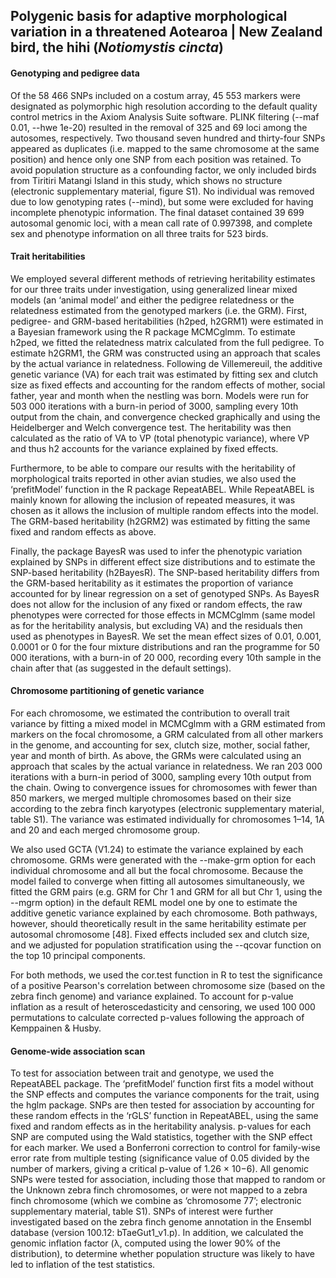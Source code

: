 
## Polygenic basis for adaptive morphological variation in a threatened Aotearoa | New Zealand bird, the hihi (*Notiomystis cincta*)


#### Genotyping and pedigree data
Of the 58 466 SNPs included on a costum array, 45 553 markers were designated as polymorphic high resolution according to the default quality control metrics in the Axiom Analysis Suite software. PLINK filtering (--maf 0.01, --hwe 1e-20) resulted in the removal of 325 and 69 loci among the autosomes, respectively. Two thousand seven hundred and thirty-four SNPs appeared as duplicates (i.e. mapped to the same chromosome at the same position) and hence only one SNP from each position was retained. To avoid population structure as a confounding factor, we only included birds from Tiritiri Matangi Island in this study, which shows no structure (electronic supplementary material, figure S1). No individual was removed due to low genotyping rates (--mind), but some were excluded for having incomplete phenotypic information. The final dataset contained 39 699 autosomal genomic loci, with a mean call rate of 0.997398, and complete sex and phenotype information on all three traits for 523 birds.

#### Trait heritabilities
We employed several different methods of retrieving heritability estimates for our three traits under investigation, using generalized linear mixed models (an ‘animal model’ and either the pedigree relatedness or the relatedness estimated from the genotyped markers (i.e. the GRM). First, pedigree- and GRM-based heritabilities (h2ped, h2GRM1) were estimated in a Bayesian framework using the R package MCMCglmm. To estimate h2ped, we fitted the relatedness matrix calculated from the full pedigree. To estimate h2GRM1, the GRM was constructed using an approach that scales by the actual variance in relatedness. Following de Villemereuil, the additive genetic variance (VA) for each trait was estimated by fitting sex and clutch size as fixed effects and accounting for the random effects of mother, social father, year and month when the nestling was born. Models were run for 503 000 iterations with a burn-in period of 3000, sampling every 10th output from the chain, and convergence checked graphically and using the Heidelberger and Welch convergence test. The heritability was then calculated as the ratio of VA to VP (total phenotypic variance), where VP and thus h2 accounts for the variance explained by fixed effects.

Furthermore, to be able to compare our results with the heritability of morphological traits reported in other avian studies, we also used the ‘prefitModel’ function in the R package RepeatABEL. While RepeatABEL is mainly known for allowing the inclusion of repeated measures, it was chosen as it allows the inclusion of multiple random effects into the model. The GRM-based heritability (h2GRM2) was estimated by fitting the same fixed and random effects as above.

Finally, the package BayesR was used to infer the phenotypic variation explained by SNPs in different effect size distributions and to estimate the SNP-based heritability (h2BayesR). The SNP-based heritability differs from the GRM-based heritability as it estimates the proportion of variance accounted for by linear regression on a set of genotyped SNPs. As BayesR does not allow for the inclusion of any fixed or random effects, the raw phenotypes were corrected for those effects in MCMCglmm (same model as for the heritability analysis, but excluding VA) and the residuals then used as phenotypes in BayesR. We set the mean effect sizes of 0.01, 0.001, 0.0001 or 0 for the four mixture distributions and ran the programme for 50 000 iterations, with a burn-in of 20 000, recording every 10th sample in the chain after that (as suggested in the default settings).

#### Chromosome partitioning of genetic variance
For each chromosome, we estimated the contribution to overall trait variance by fitting a mixed model in MCMCglmm with a GRM estimated from markers on the focal chromosome, a GRM calculated from all other markers in the genome, and accounting for sex, clutch size, mother, social father, year and month of birth. As above, the GRMs were calculated using an approach that scales by the actual variance in relatedness. We ran 203 000 iterations with a burn-in period of 3000, sampling every 10th output from the chain. Owing to convergence issues for chromosomes with fewer than 850 markers, we merged multiple chromosomes based on their size according to the zebra finch karyotypes (electronic supplementary material, table S1). The variance was estimated individually for chromosomes 1–14, 1A and 20 and each merged chromosome group.

We also used GCTA (V1.24) to estimate the variance explained by each chromosome. GRMs were generated with the --make-grm option for each individual chromosome and all but the focal chromosome. Because the model failed to converge when fitting all autosomes simultaneously, we fitted the GRM pairs (e.g. GRM for Chr 1 and GRM for all but Chr 1, using the --mgrm option) in the default REML model one by one to estimate the additive genetic variance explained by each chromosome. Both pathways, however, should theoretically result in the same heritability estimate per autosomal chromosome [48]. Fixed effects included sex and clutch size, and we adjusted for population stratification using the --qcovar function on the top 10 principal components.

For both methods, we used the cor.test function in R to test the significance of a positive Pearson's correlation between chromosome size (based on the zebra finch genome) and variance explained. To account for p-value inflation as a result of heteroscedasticity and censoring, we used 100 000 permutations to calculate corrected p-values following the approach of Kemppainen & Husby.

#### Genome-wide association scan
To test for association between trait and genotype, we used the RepeatABEL package. The ‘prefitModel’ function first fits a model without the SNP effects and computes the variance components for the trait, using the hglm package. SNPs are then tested for association by accounting for these random effects in the ‘rGLS’ function in RepeatABEL, using the same fixed and random effects as in the heritability analysis. p-values for each SNP are computed using the Wald statistics, together with the SNP effect for each marker. We used a Bonferroni correction to control for family-wise error rate from multiple testing (significance value of 0.05 divided by the number of markers, giving a critical p-value of 1.26 × 10−6). All genomic SNPs were tested for association, including those that mapped to random or the Unknown zebra finch chromosomes, or were not mapped to a zebra finch chromosome (which we combine as ‘chromosome 77’; electronic supplementary material, table S1). SNPs of interest were further investigated based on the zebra finch genome annotation in the Ensembl database (version 100.12: bTaeGut1_v1.p). In addition, we calculated the genomic inflation factor (λ, computed using the lower 90% of the distribution), to determine whether population structure was likely to have led to inflation of the test statistics.
